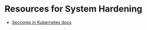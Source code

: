 # Resources for System Hardening

- [Seccomp in Kubernetes docs](https://kubernetes.io/docs/tutorials/security/seccomp/)